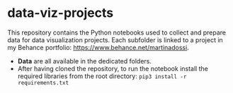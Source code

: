 # data-viz-projects

This repository contains the Python notebooks used to collect and prepare data for data visualization projects. 
Each subfolder is linked to a project in my Behance portfolio: https://www.behance.net/martinadossi.

- **Data** are all available in the dedicated folders. 
- After having cloned the repository, to run the notebook install the required libraries from the root directory:
`pip3 install -r requirements.txt`
